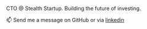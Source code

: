CTO @ Stealth Startup. Building the future of investing.

📫 Send me a message on GitHub or via [linkedin](https://linkedin.com/in/mitren)

<!---
nertim/nertim is a ✨ special ✨ repository because its `README.md` (this file) appears on your GitHub profile.
You can click the Preview link to take a look at your changes.
--->
